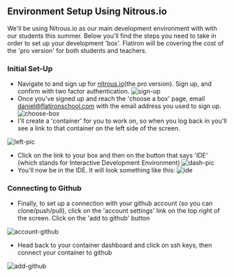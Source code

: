## Environment Setup Using Nitrous.io

We'll be using Nitrous.io as our main development environment with with our students this summer. Below you'll find the steps you need to take in order to set up your development 'box'. Flatiron will be covering the cost of the 'pro version' for both students and teachers.

### Initial Set-Up
+ Navigate to and sign up for [nitrous.io](https://nitrous.io/)(the pro version). Sign up, and confirm with two factor authentication.
![sign-up](https://curriculum-content.s3.amazonaws.com/pre-college/teacher-fellowship/sign_up.png)
+ Once you've signed up and reach the 'choose a box' page, email daniel@flatironschool.com with the email address you used to sign up.
![choose-box](https://curriculum-content.s3.amazonaws.com/pre-college/teacher-fellowship/choose_box.png)
+ I'll create a 'container' for you to work on, so when you log back in you'll see a link to that container on the left side of the screen.

![left-pic](https://curriculum-content.s3.amazonaws.com/pre-college/teacher-fellowship/left_side.png)
+ Click on the link to your box and then on the button that says 'IDE' (which stands for Interactive Development Environment)
![dash-pic](https://curriculum-content.s3.amazonaws.com/pre-college/teacher-fellowship/dash.png)
+ You'll now be in the IDE. It will look something like this:
![ide](https://curriculum-content.s3.amazonaws.com/pre-college/teacher-fellowship/ide.png)

### Connecting to Github
+ Finally, to set up a connection with your github account (so you can clone/push/pull), click on the 'account settings' link on the top right of the screen. Click on the 'add to github' button

![account-github](https://curriculum-content.s3.amazonaws.com/pre-college/teacher-fellowship/account_settings.png)

+ Head back to your container dashboard and click on ssh keys, then connect your container to github

![add-github](https://curriculum-content.s3.amazonaws.com/pre-college/teacher-fellowship/ssh_keys.png)
